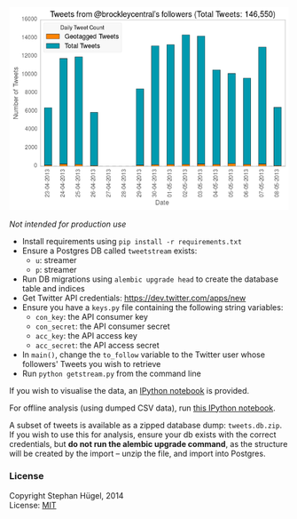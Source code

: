 [![Tweets by day](example.png "Tweets per Day")](http://nbviewer.ipython.org/urls/raw.github.com/urschrei/tweetstodb/master/visualise_tweets_csv.ipynb "IPython Notebook viewer")

*Not intended for production use*

- Install requirements using `pip install -r requirements.txt`
- Ensure a Postgres DB called `tweetstream` exists:
    - `u`: streamer
    - `p`: streamer
- Run DB migrations using `alembic upgrade head` to create the database table and indices
- Get Twitter API credentials: https://dev.twitter.com/apps/new
- Ensure you have a `keys.py` file containing the following string variables:
    - `con_key`: the API consumer key
    - `con_secret`: the API consumer secret
    - `acc_key`: the API access key
    - `acc_secret`: the API access secret
- In `main()`, change the `to_follow` variable to the Twitter user whose followers' Tweets you wish to retrieve
- Run `python getstream.py` from the command line

If you wish to visualise the data, an [IPython notebook](http://nbviewer.ipython.org/urls/github.com/urschrei/tweetstodb/raw/master/visualise_tweets.ipynb) is provided.

For offline analysis (using dumped CSV data), run [this IPython notebook](http://nbviewer.ipython.org/urls/github.com/urschrei/tweetstodb/raw/master/visualise_tweets_csv.ipynb).

A subset of tweets is available as a zipped database dump: `tweets.db.zip`. If you wish to use this for analysis, ensure your db exists with the correct credentials, but **do not run the alembic upgrade command**, as the structure will be created by the import – unzip the file, and import into Postgres.

### License
Copyright Stephan Hügel, 2014  
License: [MIT](license.txt)
